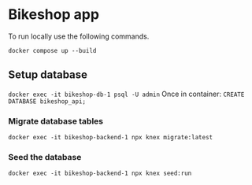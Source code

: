 # Bikeshop app

To run locally use the following commands.

`docker compose up --build`
## Setup database
`docker exec -it bikeshop-db-1 psql -U admin`
Once in container: `CREATE DATABASE bikeshop_api;`
### Migrate database tables
`docker exec -it bikeshop-backend-1 npx knex migrate:latest`
### Seed the database
`docker exec -it bikeshop-backend-1 npx knex seed:run`
